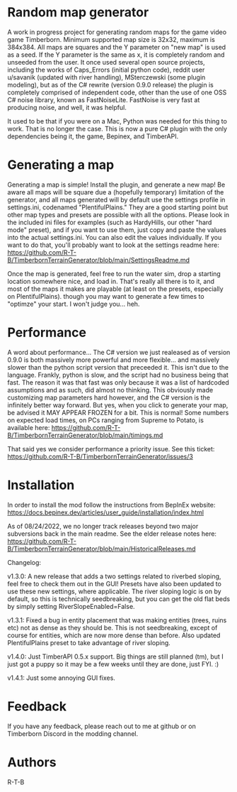 
# Random map generator

A work in progress project for generating random maps for the game video game Timberborn. Minimum supported map size is 32x32, maximum is 384x384. All maps are squares and the Y parameter on "new map" is used as a seed. If the Y parameter is the same as x, it is completely random and unseeded from the user.
It once used several open source projects, including the works of Caps_Errors (initial python code), reddit user u/savanik (updated with river handling), MSterczewski (some plugin modeling), but as of the C# rewrite (version 0.9.0 release) the plugin is completely comprised of independent code, other than the use of one OSS C# noise library, known as FastNoiseLite. FastNoise is very fast at producing noise, and well, it was helpful.

It used to be that if you were on a Mac, Python was needed for this thing to work. That is no longer the case. This is now a pure C# plugin with the only dependencies being it, the game, Bepinex, and TimberAPI.

# Generating a map
Generating a map is simple!  Install the plugin, and generate a new map!  Be aware all maps will be square due a (hopefully temporary) limitation of the generator, and all maps generated will by default use the settings profile in settings.ini, codenamed "PlentifulPlains."  They are a good starting point but other map types and presets are possible with all the options. Please look in the included ini files for examples (such as HardyHills, our other "hard mode" preset), and if you want to use them, just copy and paste the values into the actual settings.ini. You can also edit the values individually. If you want to do that, you'll probably want to look at the settings readme here: https://github.com/R-T-B/TimberbornTerrainGenerator/blob/main/SettingsReadme.md

Once the map is generated, feel free to run the water sim, drop a starting location somewhere nice, and load in. That's really all there is to it, and most of the maps it makes are playable (at least on the presets, especially on PlentifulPlains). though you may want to generate a few times to "optimze" your start. I won't judge you... heh.

# Performance
A word about performance... The C# version we just realeased as of version 0.9.0 is both massively more powerful and more flexible... and massively slower than the python script version that preceeded it. This isn't due to the language. Frankly, python is slow, and the script had no business being that fast. The reason it was that fast was only because it was a list of hardcoded assumptions and as such, did almost no thinking. This obviously made customizing map parameters hard however, and the C# version is the infinitely better way forward. But yes, when you click to generate your map, be advised it MAY APPEAR FROZEN for a bit. This is normal!  Some numbers on expected load times, on PCs ranging from Supreme to Potato, is available here: https://github.com/R-T-B/TimberbornTerrainGenerator/blob/main/timings.md

That said yes we consider performance a priority issue. See this ticket:  https://github.com/R-T-B/TimberbornTerrainGenerator/issues/3

# Installation
In order to install the mod follow the instructions from BepInEx website:
https://docs.bepinex.dev/articles/user_guide/installation/index.html

As of 08/24/2022, we no longer track releases beyond two major subversions back in the main readme. See the elder release notes here: https://github.com/R-T-B/TimberbornTerrainGenerator/blob/main/HistoricalReleases.md

Changelog:

v1.3.0:  A new release that adds a two settings related to riverbed sloping, feel free to check them out in the GUI!  Presets have also been updated to use these new settings, where applicable.  The river sloping logic is on by default,  so this is technically seedbreaking, but you can get the old flat beds by simply setting RiverSlopeEnabled=False.

v1.3.1:  Fixed a bug in entity placement that was making entities (trees, ruins etc) not as dense as they should be.  This is not seedbreaking, except of course for entities, which are now more dense than before. Also updated PlentifulPlains preset to take advantage of river sloping.

v1.4.0: Just TimberAPI 0.5.x support.  Big things are still planned (tm), but I just got a puppy so it may be a few weeks until they are done, just FYI. :)

v1.4.1: Just some annoying GUI fixes.

# Feedback

If you have any feedback, please reach out to me at github or on Timberborn Discord in the modding channel.

# Authors
R-T-B

  
